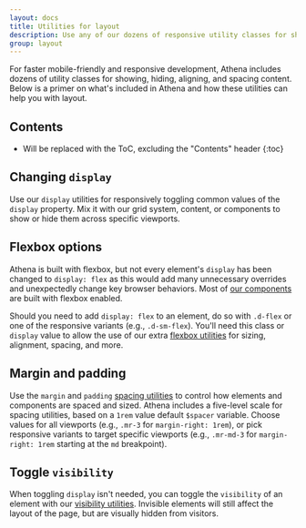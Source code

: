 ```yaml
---
layout: docs
title: Utilities for layout
description: Use any of our dozens of responsive utility classes for showing, hiding, aligning, and spacing content.
group: layout
---
```


For faster mobile-friendly and responsive development, Athena includes dozens of utility classes for showing, hiding, aligning, and spacing content. Below is a primer on what's included in Athena and how these utilities can help you with layout.

## Contents

* Will be replaced with the ToC, excluding the "Contents" header
{:toc}

## Changing `display`

Use our `display` utilities for responsively toggling common values of the `display` property. Mix it with our grid system, content, or components to show or hide them across specific viewports.

## Flexbox options

Athena is built with flexbox, but not every element's `display` has been changed to `display: flex` as this would add many unnecessary overrides and unexpectedly change key browser behaviors. Most of [our components](/components/) are built with flexbox enabled.

Should you need to add `display: flex` to an element, do so with `.d-flex` or one of the responsive variants (e.g., `.d-sm-flex`). You'll need this class or `display` value to allow the use of our extra [flexbox utilities](/utilities/flexbox/) for sizing, alignment, spacing, and more.

## Margin and padding

Use the `margin` and `padding` [spacing utilities](/utilities/spacing/) to control how elements and components are spaced and sized. Athena includes a five-level scale for spacing utilities, based on a `1rem` value default `$spacer` variable. Choose values for all viewports (e.g., `.mr-3` for `margin-right: 1rem`), or pick responsive variants to target specific viewports (e.g., `.mr-md-3` for `margin-right: 1rem` starting at the `md` breakpoint).

## Toggle `visibility`

When toggling `display` isn't needed, you can toggle the `visibility` of an element with our [visibility utilities](/utilities/visibility/). Invisible elements will still affect the layout of the page, but are visually hidden from visitors.
